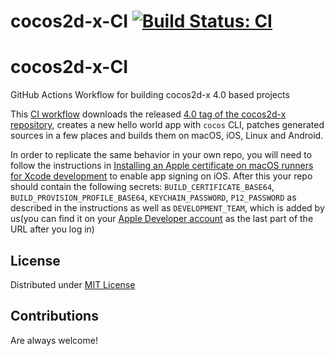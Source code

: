 # cocos2d-x-CI [![Build Status: CI](https://github.com/CrowdsTech/cocos2d-x-CI/workflows/CI/badge.svg)](https://github.com/CrowdsTech/cocos2d-x-CI/actions)

# cocos2d-x-CI
GitHub Actions Workflow for building cocos2d-x 4.0 based projects

This [CI workflow](.github/workflows/ci.yml) downloads the released [4.0 tag of the cocos2d-x repository](https://github.com/cocos2d/cocos2d-x/releases/tag/cocos2d-x-4.0), creates a new hello world app with `cocos` CLI, patches generated sources in a few places and builds them on macOS, iOS, Linux and Android.

In order to replicate the same behavior in your own repo, you will need to follow the instructions in [Installing an Apple certificate on macOS runners for Xcode development](https://docs.github.com/en/actions/deployment/installing-an-apple-certificate-on-macos-runners-for-xcode-development) to enable app signing on iOS. After this your repo should contain the following secrets: `BUILD_CERTIFICATE_BASE64`, `BUILD_PROVISION_PROFILE_BASE64`, `KEYCHAIN_PASSWORD`, `P12_PASSWORD` as described in the instructions as well as `DEVELOPMENT_TEAM`, which is added by us(you can find it on your [Apple Developer account](https://developer.apple.com/account/#/membership) as the last part of the URL after you log in)

## License
Distributed under [MIT License](LICENSE)

## Contributions
Are always welcome!
